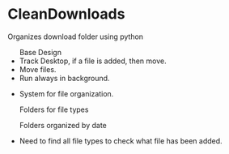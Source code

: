 # CleanDownloads

Organizes download folder using python

<div className=''>
    <ul>
    Base Design 
        <li>Track Desktop, if a file is added, then move.</li>
        <li>Move files.</li>
        <li>Run always in background.</li>
        <li>
            <p className='font-bold'>System for file organization.</p>
            <p className='py-1'>Folders for file types</p>
            <p className='mx-auto py-1 '> Folders organized by date </p>
        </li>
        <li>Need to find all file types to check what file has been added.</li>
    </ul>
</div>